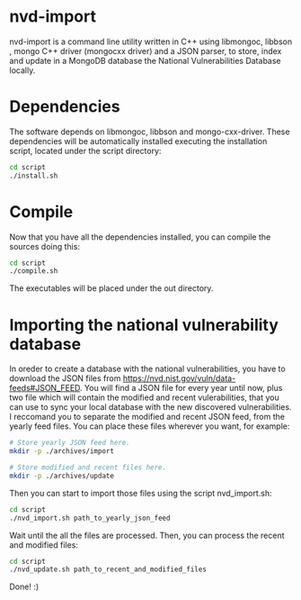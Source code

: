 # nvd-import
nvd-import is a command line utility written in C++ using libmongoc, libbson , mongo C++ driver (mongocxx driver) and a 
JSON parser, to store, index and update in a MongoDB database the National Vulnerabilities Database locally.

# Dependencies
The software depends on libmongoc, libbson and mongo-cxx-driver. These dependencies will be automatically installed
executing the installation script, located under the script directory:

```bash
cd script
./install.sh
```

# Compile
Now that you have all the dependencies installed, you can compile the sources doing this:

```bash
cd script
./compile.sh
```

The executables will be placed under the out directory.

# Importing the national vulnerability database
In oreder to create a database with the national vulnerabilities, you have to download the JSON files from 
https://nvd.nist.gov/vuln/data-feeds#JSON_FEED. You will find a JSON file for every year until now, plus two
file which will contain the modified and recent vulerabilities, that you can use to sync your local database with 
the new discovered vulnerabilities. I reccomand you to separate the modified and recent JSON feed, from the yearly feed files.
You can place these files wherever you want, for example:

```bash
# Store yearly JSON feed here.
mkdir -p ./archives/import
```

```bash
# Store modified and recent files here.
mkdir -p ./archives/update
```

Then you can start to import those files using the script nvd_import.sh:

```bash
cd script
./nvd_import.sh path_to_yearly_json_feed
```

Wait until the all the files are processed. Then, you can process the recent and modified files:

```bash
cd script
./nvd_update.sh path_to_recent_and_modified_files
```

Done! :)


